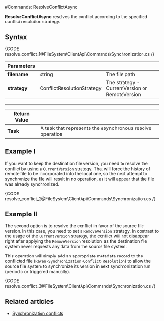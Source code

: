 #Commands: ResolveConflictAsync

**ResolveConflictAsync** resolves the conflict according to the specified conflict resolution strategy.

## Syntax

{CODE resolve_conflict_1@FileSystem\ClientApi\Commands\Synchronization.cs /}

| Parameters | | |
| ------------- | ------------- | ----- |
| **filename** | string | The file path |
| **strategy** | ConflictResolutionStrategy | The strategy - CurrentVersion or RemoteVersion |

<hr />

| Return Value | |
| ------------- | ------------- |
| **Task** | A task that represents the asynchronous resolve operation |

## Example I

If you want to keep the destination file version, you need to resolve the conflict by using a `CurrentVersion` strategy. 
That will force the history of remote file to be incorporated into the local one, so the next attempt to synchronize the file will result in no operation, as it will appear that the file was already synchronized.

{CODE resolve_conflict_2@FileSystem\ClientApi\Commands\Synchronization.cs /}

## Example II

The second option is to resolve the conflict in favor of the source file version. In this case, you need to set a `RemoveVersion` strategy.
In contrast to the usage of the `CurrentVersion` strategy, the conflict will not disappear right after applying the `RemoveVersion` resolution, as the destination file system never requests any data from the source file system.

This operation will simply add an appropriate metadata record to the conflicted file (`Raven-Synchronization-Conflict-Resolution`) to allow the source file system to synchronize its version in next synchronization run (periodic or triggered manually).

{CODE resolve_conflict_3@FileSystem\ClientApi\Commands\Synchronization.cs /}

## Related articles

- [Synchronization conflicts](../../../../synchronization/conflicts)
